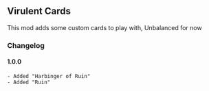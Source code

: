 ## Virulent Cards ##
This mod adds some custom cards to play with, Unbalanced for now

### Changelog

#### 1.0.0
    - Added "Harbinger of Ruin"
    - Added "Ruin"